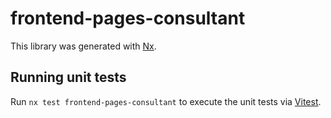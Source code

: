 # frontend-pages-consultant

This library was generated with [Nx](https://nx.dev).

## Running unit tests

Run `nx test frontend-pages-consultant` to execute the unit tests via [Vitest](https://vitest.dev/).
